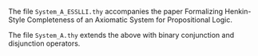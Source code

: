 The file `System_A_ESSLLI.thy` accompanies the paper Formalizing Henkin-Style Completeness of an Axiomatic System for Propositional Logic.

The file `System_A.thy` extends the above with binary conjunction and disjunction operators.